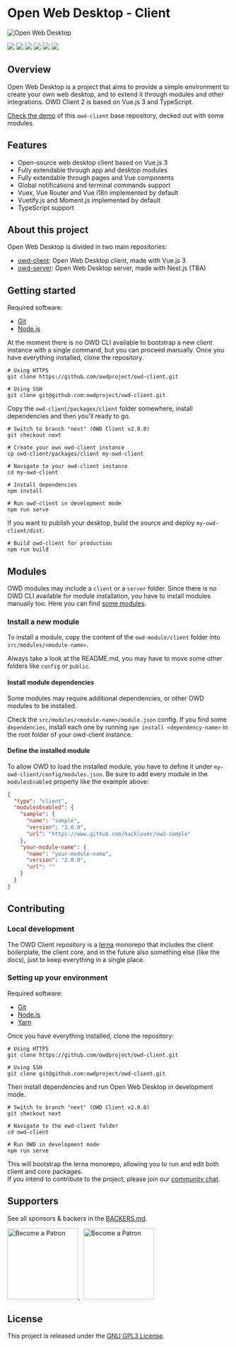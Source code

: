 # Open Web Desktop - Client

<p>
    <img src="https://i.imgur.com/9peh1BX.png" alt="Open Web Desktop" />
</p>

<p>
    <a href="https://github.com/owdproject/owd-client/blob/next/LICENSE"><img src="https://img.shields.io/badge/license-GPL-green.svg" /></a>
    <a href="https://github.com/owdproject/owd-client/tree/next"><img src="https://img.shields.io/github/release/owdproject/owd-client.svg" /></a>
    <a href="https://npmjs.com/package/@owd-client/core"><img src="https://img.shields.io/npm/v/@owd-client/core.svg?color=blue" /></a>
    <a href="https://github.com/owdproject/owd-client/tree/next"><img src="https://img.shields.io/badge/owd-client-3A9CB6" /></a>
    <a href="https://github.com/topics/owd-modules"><img src="https://img.shields.io/badge/owd-modules-888" /></a>
    <a href="https://discord.gg/3KFVP8b"><img src="https://img.shields.io/badge/chat-on%20discord-7289da.svg" /></a>
</p>

## Overview
Open Web Desktop is a project that aims to provide a simple environment to create your own web desktop, and to extend it through modules and other integrations. OWD Client 2 is based on Vue.js 3 and TypeScript.

[Check the demo](https://demo.owdproject.com) of this `owd-client` base repository, decked out with some modules.

## Features
- Open-source web desktop client based on Vue.js 3
- Fully extendable through app and desktop modules
- Fully extendable through pages and Vue components
- Global notifications and terminal commands support
- Vuex, Vue Router and Vue i18n implemented by default
- Vuetify.js and Moment.js implemented by default
- TypeScript support

## About this project
Open Web Desktop is divided in two main repositories:
- [owd-client](https://github.com/owdproject/owd-client/tree/next): Open Web Desktop client, made with Vue.js 3
- [owd-server](https://github.com/owdproject/owd-server): Open Web Desktop server, made with Nest.js (TBA)

## Getting started
Required software:

- [Git](https://git-scm.com)
- [Node.js](https://nodejs.org)

At the moment there is no OWD CLI available to bootstrap a new client instance with a single command,
but you can proceed manually. Once you have everything installed, clone the repository.

```
# Using HTTPS
git clone https://github.com/owdproject/owd-client.git

# Using SSH
git clone git@github.com:owdproject/owd-client.git
```

Copy the `owd-client/packages/client` folder somewhere, install dependencies and then you'll ready to go.
```
# Switch to branch "next" (OWD Client v2.0.0)
git checkout next

# Create your own owd-client instance
cp owd-client/packages/client my-owd-client

# Navigate to your owd-client instance
cd my-owd-client

# Install dependencies
npm install

# Run owd-client in development mode
npm run serve
```

If you want to publish your desktop, build the source and deploy `my-owd-client/dist`.
```
# Build owd-client for production
npm run build
```

## Modules
OWD modules may include a `client` or a `server` folder. Since there is no OWD CLI available for module installation, you have to install modules manually too.
Here you can find [some modules](https://github.com/topics/owd-modules).

### Install a new module
To install a module, copy the content of the  `owd-module/client` folder into `src/modules/<module-name>`.

Always take a look at the README.md, you may have to move some other folders like `config` or `public`.

#### Install module dependencies
Some modules may require additional dependencies, or other OWD modules to be installed.

Check the `src/modules/<module-name>/module.json` config. If you find some `dependencies`,
install each one by running `npm install <dependency-name>` in the root folder of your owd-client instance.

#### Define the installed module
To allow OWD to load the installed module, you have to define it under `my-owd-client/config/modules.json`.
Be sure to add every module in the `modulesEnabled` property like the example above:

```json
{
  "type": "client",
  "modulesEnabled": {
    "sample": {
      "name": "sample",
      "version": "2.0.0",
      "url": "https://www.github.com/hacklover/owd-sample"
    },
    "your-module-name": {
      "name": "your-module-name",
      "version": "2.0.0",
      "url": ""
    }
  }
}
```

## Contributing

### Local development
The OWD Client repository is a [lerna](https://github.com/lerna/lerna) monorepo that includes the client boilerplate, the client core, and in the future also something else (like the docs), just to keep everything in a single place.

### Setting up your environment

Required software:

- [Git](https://git-scm.com)
- [Node.js](https://nodejs.org)
- [Yarn](https://classic.yarnpkg.com)

Once you have everything installed, clone the repository:

```
# Using HTTPS
git clone https://github.com/owdproject/owd-client.git

# Using SSH
git clone git@github.com:owdproject/owd-client.git
```

Then install dependencies and run Open Web Desktop in development mode.  
```
# Switch to branch "next" (OWD Client v2.0.0)
git checkout next

# Navigate to the owd-client folder
cd owd-client

# Run OWD in development mode
npm run serve
```
This will bootstrap the lerna monorepo, allowing you to run and edit both client and core packages.   
If you intend to contribute to the project, please join our [community chat](https://discord.gg/3KFVP8b).

## Supporters

See all sponsors & backers in the [BACKERS.md](BACKERS.md).

<a href="https://www.patreon.com/hacklover">
    <img src="https://i.imgur.com/KODHUwR.png" width="160" alt="Become a Patron" />
</a>
&nbsp;
<a href="https://www.liberapay.com/hacklover">
    <img src="https://i.imgur.com/tGMNTUz.png" width="160" alt="Become a Patron" />
</a>

## License
This project is released under the [GNU GPL3 License](LICENSE).